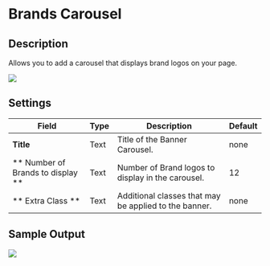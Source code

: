 # Brands Carousel

## Description

Allows you to add a carousel that displays brand logos on your page.

![](http://transvelo.github.io/mediacenter/docs/assets/images/vc-brand-carousel-settings.png)

## Settings

| Field | Type | Description | Default
| -- | -- | -- | -- |
| **Title** | Text | Title of the Banner Carousel. | none
| ** Number of Brands to display ** | Text | Number of Brand logos to display in the carousel. |  12
| ** Extra Class ** | Text | Additional classes that may be applied to the banner. | none


## Sample Output

![](http://transvelo.github.io/mediacenter/docs/assets/images/vc-BrandCarousel-output.png)

